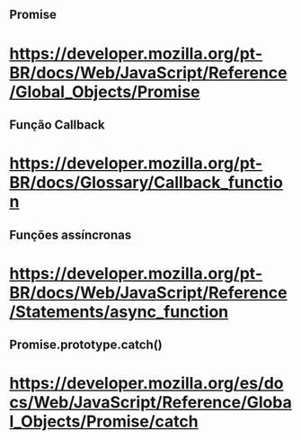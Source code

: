 ## Promise
# https://developer.mozilla.org/pt-BR/docs/Web/JavaScript/Reference/Global_Objects/Promise

## Função Callback
# https://developer.mozilla.org/pt-BR/docs/Glossary/Callback_function

## Funções assíncronas
# https://developer.mozilla.org/pt-BR/docs/Web/JavaScript/Reference/Statements/async_function

## Promise.prototype.catch()
# https://developer.mozilla.org/es/docs/Web/JavaScript/Reference/Global_Objects/Promise/catch
